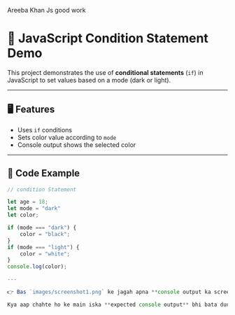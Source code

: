 Areeba Khan
Js good work
# 🌙 JavaScript Condition Statement Demo

This project demonstrates the use of **conditional statements** (`if`) in JavaScript to set values based on a mode (dark or light).  

---

## 🖥️ Features
- Uses `if` conditions  
- Sets color value according to `mode`  
- Console output shows the selected color  

---

## 📂 Code Example

```javascript
// condition Statement

let age = 18;
let mode = "dark"
let color;

if (mode === "dark") {
    color = "black";
}
if (mode === "light") {
    color = "white";
}
console.log(color);

---

👉 Bas `images/screenshot1.png` ke jagah apna **console output ka screenshot** add kar dena.  

Kya aap chahte ho ke main iska **expected console output** bhi bata dun taake screenshot lena easy ho jaye?
